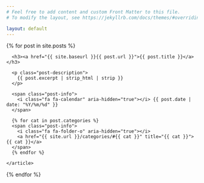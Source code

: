 ```yaml
---
# Feel free to add content and custom Front Matter to this file.
# To modify the layout, see https://jekyllrb.com/docs/themes/#overriding-theme-defaults

layout: default
---
```


<section class="posts">
  {% for post in site.posts %}
    <article class="post">

      <h3><a href="{{ site.baseurl }}{{ post.url }}">{{ post.title }}</a></h3>

      <p class="post-description">
        {{ post.excerpt | strip_html | strip }}
      </p>
      
      <span class="post-info">
        <i class="fa fa-calendar" aria-hidden="true"></i> {{ post.date | date: "%Y/%m/%d" }}
      </span>

      {% for cat in post.categories %}
      <span class="post-info">
        <i class="fa fa-folder-o" aria-hidden="true"></i>
        <a href="{{ site.url }}/categories/#{{ cat }}" title="{{ cat }}">{{ cat }}</a>
      </span>
      {% endfor %}

    </article>
  {% endfor %}
</section>